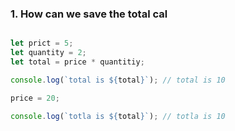 
### 1. How can we save the total cal

```js

let prict = 5;
let quantity = 2;
let total = price * quantitiy;

console.log(`total is ${total}`); // total is 10

price = 20;

console.log(`totla is ${total}`); // totla is 10

```